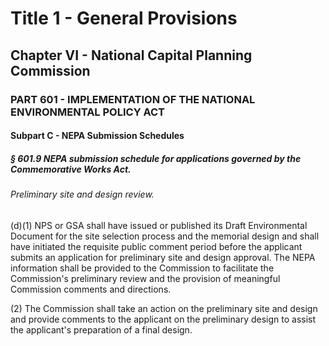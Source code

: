 
# Title 1 - General Provisions
## Chapter VI - National Capital Planning Commission
### PART 601 - IMPLEMENTATION OF THE NATIONAL ENVIRONMENTAL POLICY ACT
#### Subpart C - NEPA Submission Schedules
##### § 601.9 NEPA submission schedule for applications governed by the Commemorative Works Act.
###### Preliminary site and design review.

(d)(1) NPS or GSA shall have issued or published its Draft Environmental Document for the site selection process and the memorial design and shall have initiated the requisite public comment period before the applicant submits an application for preliminary site and design approval. The NEPA information shall be provided to the Commission to facilitate the Commission's preliminary review and the provision of meaningful Commission comments and directions.

(2) The Commission shall take an action on the preliminary site and design and provide comments to the applicant on the preliminary design to assist the applicant's preparation of a final design.
